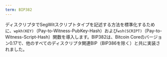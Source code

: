```yaml
---
term: BIP382
---
```


ディスクリプタでSegWitスクリプトタイプを記述する方法を標準化するために、`wpkh(KEY)`（Pay-to-Witness-PubKey-Hash）および`wsh(SCRIPT)`（Pay-to-Witness-Script-Hash）関数を導入します。BIP382は、Bitcoin Coreのバージョン0.17で、他のすべてのディスクリプタ関連BIP（BIP386を除く）と共に実装されました。
